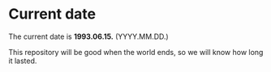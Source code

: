 # Current date

The current date is **1993.06.15.** (YYYY.MM.DD.)

This repository will be good when the world ends, so we will know how long it lasted.